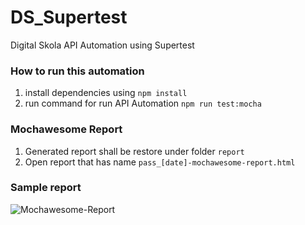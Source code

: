 # DS_Supertest

Digital Skola API Automation using Supertest

### How to run this automation

1. install dependencies using
   `npm install`
2. run command for run API Automation
   `npm run test:mocha`

### Mochawesome Report

1. Generated report shall be restore under folder `report`
2. Open report that has name `pass_[date]-mochawesome-report.html`

### Sample report
![Mochawesome-Report](https://github.com/agusbudbudi/DS_Supertest/assets/89152616/f82f623b-8a41-4e29-9471-ce76e1e0573c)
